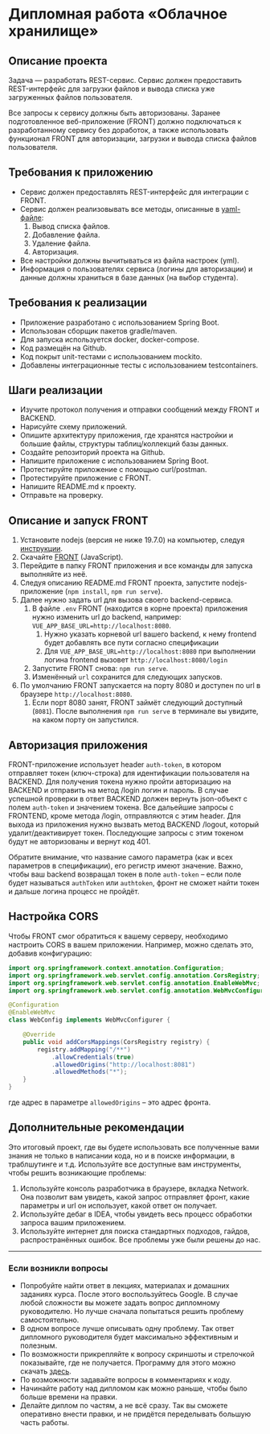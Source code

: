 # Дипломная работа «Облачное хранилище»## Описание проектаЗадача — разработать REST-сервис. Сервис должен предоставить REST-интерфейс для загрузки файлов и вывода списка уже загруженных файлов пользователя. Все запросы к сервису должны быть авторизованы. Заранее подготовленное веб-приложение (FRONT) должно подключаться к разработанному сервису без доработок, а также использовать функционал FRONT для авторизации, загрузки и вывода списка файлов пользователя.## Требования к приложению- Сервис должен предоставлять REST-интерфейс для интеграции с FRONT.- Сервис должен реализовывать все методы, описанные в [yaml-файле](./file/CloudServiceSpecification.yaml):  1. Вывод списка файлов.  2. Добавление файла.  3. Удаление файла.  4. Авторизация.- Все настройки должны вычитываться из файла настроек (yml).- Информация о пользователях сервиса (логины для авторизации) и данные должны храниться в базе данных (на выбор студента).## Требования к реализации- Приложение разработано с использованием Spring Boot.- Использован сборщик пакетов gradle/maven.- Для запуска используется docker, docker-compose.- Код размещён на Github.- Код покрыт unit-тестами с использованием mockito.- Добавлены интеграционные тесты с использованием testcontainers.## Шаги реализации- Изучите протокол получения и отправки сообщений между FRONT и BACKEND.- Нарисуйте схему приложений.- Опишите архитектуру приложения, где хранятся настройки и большие файлы, структуры таблиц/коллекций базы данных.- Создайте репозиторий проекта на Github.- Напишите приложение с использованием Spring Boot.- Протестируйте приложение с помощью curl/postman.- Протестируйте приложение с FRONT.- Напишите README.md к проекту.- Отправьте на проверку.## Описание и запуск FRONT1. Установите nodejs (версия не ниже 19.7.0) на компьютер, следуя [инструкции](https://nodejs.org/ru/download/current/).2. Скачайте [FRONT](./netology-diplom-frontend) (JavaScript).3. Перейдите в папку FRONT приложения и все команды для запуска выполняйте из неё.4. Следуя описанию README.md FRONT проекта, запустите nodejs-приложение (`npm install`, `npm run serve`).5. Далее нужно задать url для вызова своего backend-сервиса.    1. В файле `.env` FRONT (находится в корне проекта) приложения нужно изменить url до backend, например: `VUE_APP_BASE_URL=http://localhost:8080`.        1. Нужно указать корневой url вашего backend, к нему frontend будет добавлять все пути согласно спецификации       2. Для `VUE_APP_BASE_URL=http://localhost:8080` при выполнении логина frontend вызовет `http://localhost:8080/login`    2. Запустите FRONT снова: `npm run serve`.    3. Изменённый `url` сохранится для следующих запусков.6. По умолчанию FRONT запускается на порту 8080 и доступен по url в браузере `http://localhost:8080`.    1. Если порт 8080 занят, FRONT займёт следующий доступный (`8081`). После выполнения `npm run serve` в терминале вы увидите, на каком порту он запустился. ## Авторизация приложенияFRONT-приложение использует header `auth-token`, в котором отправляет токен (ключ-строка) для идентификации пользователя на BACKEND.Для получения токена нужно пройти авторизацию на BACKEND и отправить на метод /login логин и пароль. В случае успешной проверки в ответ BACKEND должен вернуть json-объектс полем `auth-token` и значением токена. Все дальейшие запросы с FRONTEND, кроме метода /login, отправляются с этим header.Для выхода из приложения нужно вызвать метод BACKEND /logout, который удалит/деактивирует токен. Последующие запросы с этим токеном будут не авторизованы и вернут код 401.Обратите внимание, что название самого параметра (как и всех параметров в спецификации), его регистр имеют значение. Важно, чтобы ваш backend возвращал токен в поле `auth-token` – если поле будет называться `authToken` или `authtoken`, фронт не сможет найти токен и дальше логина процесс не пройдёт.## Настройка CORSЧтобы FRONT смог обратиться к вашему серверу, необходимо настроить CORS в вашем приложении. Например, можно сделать это, добавив конфигурацию: ```javaimport org.springframework.context.annotation.Configuration;import org.springframework.web.servlet.config.annotation.CorsRegistry;import org.springframework.web.servlet.config.annotation.EnableWebMvc;import org.springframework.web.servlet.config.annotation.WebMvcConfigurer;@Configuration@EnableWebMvcclass WebConfig implements WebMvcConfigurer {    @Override    public void addCorsMappings(CorsRegistry registry) {        registry.addMapping("/**")            .allowCredentials(true)            .allowedOrigins("http://localhost:8081")            .allowedMethods("*");    }}```где адрес в параметре `allowedOrigins` – это адрес фронта.## Дополнительные рекомендацииЭто итоговый проект, где вы будете использовать все полученные вами знания не только в написании кода, но и в поиске информации, в траблшутинге и т.д. Используйте все доступные вам инструменты, чтобы решить возникающие проблемы:1) Используйте консоль разработчика в браузере, вкладка Network. Она позволит вам увидеть, какой запрос отправляет фронт, какие параметры и url он использует, какой ответ он получает.2) Используйте дебаг в IDEA, чтобы увидеть весь процесс обработки запроса вашим приложением.3) Используйте интернет для поиска стандартных подходов, гайдов, распространённых ошибок. Все проблемы уже были решены до нас.____________### Если возникли вопросы- Попробуйте найти ответ в лекциях, материалах и домашних заданиях курса. После этого воспользуйтесь Google. В случае любой сложности вы можете задать вопрос дипломному руководителю. Но лучше сначала попытаться решить проблему самостоятельно.- В одном вопросе лучше описывать одну проблему. Так ответ дипломного руководителя будет максимально эффективным и полезным.- По возможности прикрепляйте к вопросу скриншоты и стрелочкой показывайте, где не получается. Программу для этого можно скачать [здесь](https://app.prntscr.com/ru/).- По возможности задавайте вопросы в комментариях к коду.- Начинайте работу над дипломом как можно раньше, чтобы было больше времени на правки.- Делайте диплом по частям, а не всё сразу. Так вы сможете оперативно внести правки, и не придётся переделывать большую часть работы. 